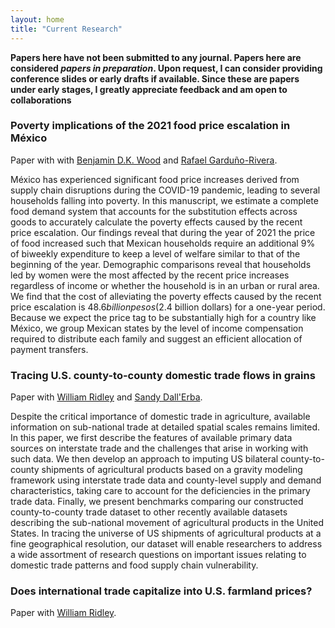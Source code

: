 ```yaml
---
layout: home
title: "Current Research"
---
```


**Papers here have not been submitted to any journal. Papers here are considered *papers in preparation*. Upon request, I can consider providing conference slides or early drafts if available. Since these are papers under early stages, I greatly appreciate feedback and am open to collaborations**

### Poverty implications of the 2021 food price escalation in México

Paper with with [Benjamin D.K. Wood](https://sites.google.com/view/bdkwood/) and [Rafael Garduño-Rivera](https://scholar.google.com/citations?user=Ju4Y-EwAAAAJ&hl=en/).

México has experienced significant food price increases derived from supply chain disruptions during the COVID-19 pandemic, leading to several households falling into poverty. In this manuscript, we estimate a complete food demand system that accounts for the substitution effects across goods to accurately calculate the poverty effects caused by the recent price escalation. Our findings reveal that during the year of 2021 the price of food increased such that Mexican households require an additional 9% of biweekly expenditure to keep a level of welfare similar to that of the beginning of the year. Demographic comparisons reveal that households led by women were the most affected by the recent price increases regardless of income or whether the household is in an urban or rural area. We find that the cost of alleviating the poverty effects caused by the recent price escalation is $48.6 billion pesos ($2.4 billion dollars) for a one-year period. Because we expect the price tag to be substantially high for a country like México, we group Mexican states by the level of income compensation required to distribute each family and suggest an efficient allocation of payment transfers.

### Tracing U.S. county-to-county domestic trade flows in grains

Paper with [William Ridley](https://ace.illinois.edu/directory/wridley) and [Sandy Dall'Erba](https://ace.illinois.edu/directory/dallerba).

Despite the critical importance of domestic trade in agriculture, available information on sub-national trade at detailed spatial scales remains limited. In this paper, we first describe the features of available primary data sources on interstate trade and the challenges that arise in working with such data. We then develop an approach to imputing US bilateral county-to-county shipments of agricultural products based on a gravity modeling framework using interstate trade data and county-level supply and demand characteristics, taking care to account for the deficiencies in the primary trade data. Finally, we present benchmarks comparing our constructed county-to-county trade dataset to other recently available datasets describing the sub-national movement of agricultural products in the United States. In tracing the universe of US shipments of agricultural products at a fine geographical resolution, our dataset will enable researchers to address a wide assortment of research questions on important issues relating to domestic trade patterns and food supply chain vulnerability.

### Does international trade capitalize into U.S. farmland prices?

Paper with [William Ridley](https://ace.illinois.edu/directory/wridley).